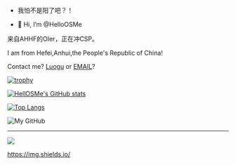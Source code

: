 + 我怕不是阳了吧？！

- 👋 Hi, I’m @HelloOSMe

来自AHHF的OIer，正在冲CSP。

I am from Hefei,Anhui,the People's Republic of China!

Contact me? [Luogu](https://www.luogu.com.cn/chat?uid=755022) or [EMAIL](1667882490@qq.com)?

[![trophy](https://github-profile-trophy.vercel.app/?username=HelloOSMe)](https://github.com/ryo-ma/github-profile-trophy)

[![HellOSMe's GitHub stats](https://github-readme-stats.vercel.app/api?username=HelloOSMe)](https://github.com/anuraghazra/github-readme-stats)

[![Top Langs](https://github-readme-stats.vercel.app/api/top-langs/?username=HelloOSMe)](https://github.com/anuraghazra/github-readme-stats)

![My GitHub](https://idage.rickyxrc.top/github/user?username=HelloOSMe)

--------

![](https://s3.bmp.ovh/imgs/2022/10/20/0e093f893d44300b.png)

https://img.shields.io/

<!---
HelloOSMe/HelloOSMe is a ✨ special ✨ repository because its `README.md` (this file) appears on your GitHub profile.
You can click the Preview link to take a look at your changes.
--->

